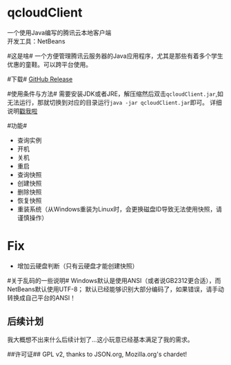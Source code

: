 # qcloudClient
一个使用Java编写的腾讯云本地客户端<br>
开发工具：NetBeans

#这是啥#
一个方便管理腾讯云服务器的Java应用程序，尤其是那些有着多个学生优惠的童鞋。可以跨平台使用。

#下载#
[GitHub Release](https://github.com/BennyThink/qcloudClient/releases "GitHub Release")

#使用条件与方法#
需要安装JDK或者JRE，解压缩然后双击`qcloudClient.jar`,如无法运行，那就切换到对应的目录运行`java -jar qcloudClient.jar`即可。
详细说明[戳我啦](https://www.bennythink.com/qclient.html "土豆不好吃")

#功能#
* 查询实例
* 开机
* 关机
* 重启
* 查询快照
* 创建快照
* 删除快照
* 恢复快照
* 重装系统（从Windows重装为Linux时，会更换磁盘ID导致无法使用快照，请谨慎操作）

# Fix #
* 增加云硬盘判断（只有云硬盘才能创建快照）

#关于乱码的一些说明#
Windows默认是使用ANSI（或者说GB2312更合适），而NetBeans默认使用UTF-8；
默认已经能够识别大部分编码了，如果错误，请手动转换成自己平台的ANSI！

## 后续计划 ##
我大概想不出来什么后续计划了...这小玩意已经基本满足了我的需求。

##许可证##
GPL v2, thanks to JSON.org, Mozilla.org's chardet!
